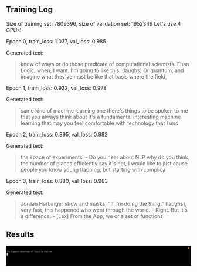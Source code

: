 
## Training Log

Size of training set: 7809396, size of validation set: 1952349
Let's use 4 GPUs!

Epoch 0, train_loss: 1.037, val_loss: 0.985

Generated text: 
> know of ways or do those predicate of computational scientists. Fhan Logic, when, I want. I'm going to like this. (laughs) Or quantum, and imagine what they've must be like that basis where the field,

Epoch 1, train_loss: 0.922, val_loss: 0.978

Generated text: 
> same kind of machine learning one there's things to be spoken to me that you always think about it's a fundamental interesting machine learning that may you feel comfortable with technology that I und

Epoch 2, train_loss: 0.895, val_loss: 0.982

Generated text: 
> the space of experiments. - Do you hear about NLP why do you think, the number of places efficiently say it's not, I would like to just cause people you know young flapping, but starting with complica

Epoch 3, train_loss: 0.880, val_loss: 0.983

Generated text: 
> Jordan Harbinger show and masks, "If I'm doing the thing." (laughs), very fast, this happened who went through the world. - Right. But it's a difference. - [Lex] From the App, we or a set of functions

## Results


<img src="images/output_gif.gif">